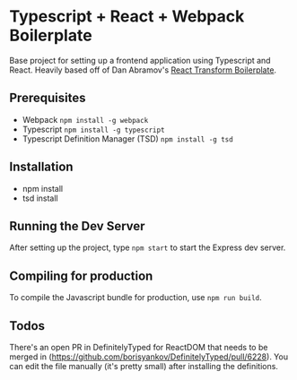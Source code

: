 Typescript + React + Webpack Boilerplate
=======================================

Base project for setting up a frontend application using Typescript and React. Heavily based off of Dan Abramov's [React Transform Boilerplate](https://github.com/gaearon/react-transform-boilerplate).

Prerequisites
----------------------------------

* Webpack `npm install -g webpack`
* Typescript `npm install -g typescript`
* Typescript Definition Manager (TSD) `npm install -g tsd`

Installation
--------------------------------------
* npm install
* tsd install

Running the Dev Server
--------------------------------------
After setting up the project, type `npm start` to start the Express dev server.

Compiling for production
---------------------------------------
To compile the Javascript bundle for production, use `npm run build`.

Todos
-------------------------------------

There's an open PR in DefinitelyTyped for ReactDOM that needs to be merged in (https://github.com/borisyankov/DefinitelyTyped/pull/6228). You can edit the file manually (it's pretty small) after installing the definitions.

